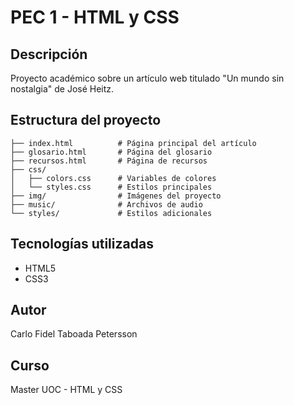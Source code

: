 # PEC 1 - HTML y CSS

## Descripción
Proyecto académico sobre un artículo web titulado "Un mundo sin nostalgia" de José Heitz.

## Estructura del proyecto
```
├── index.html          # Página principal del artículo
├── glosario.html       # Página del glosario
├── recursos.html       # Página de recursos
├── css/
│   ├── colors.css      # Variables de colores
│   └── styles.css      # Estilos principales
├── img/                # Imágenes del proyecto
├── music/              # Archivos de audio
└── styles/             # Estilos adicionales
```

## Tecnologías utilizadas
- HTML5
- CSS3

## Autor
Carlo Fidel Taboada Petersson

## Curso
Master UOC - HTML y CSS